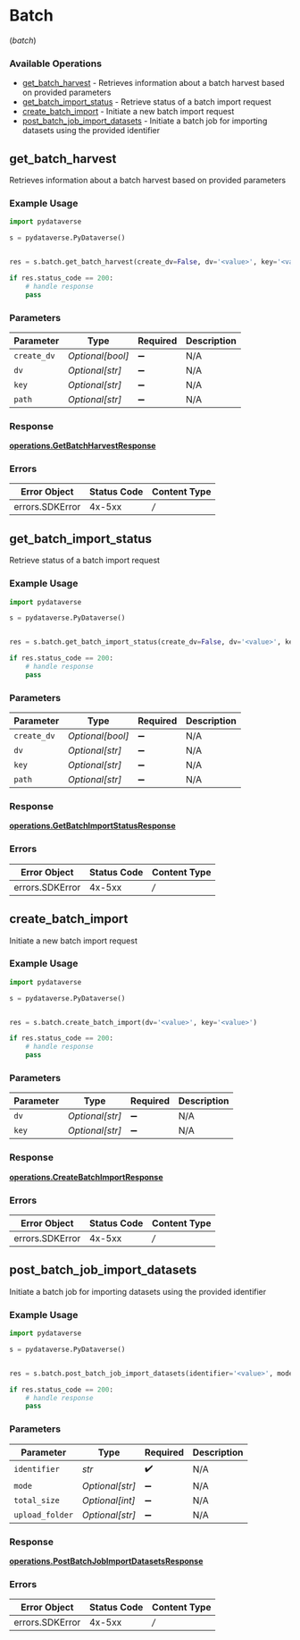 # Batch
(*batch*)

### Available Operations

* [get_batch_harvest](#get_batch_harvest) - Retrieves information about a batch harvest based on provided parameters
* [get_batch_import_status](#get_batch_import_status) - Retrieve status of a batch import request
* [create_batch_import](#create_batch_import) - Initiate a new batch import request
* [post_batch_job_import_datasets](#post_batch_job_import_datasets) - Initiate a batch job for importing datasets using the provided identifier

## get_batch_harvest

Retrieves information about a batch harvest based on provided parameters

### Example Usage

```python
import pydataverse

s = pydataverse.PyDataverse()


res = s.batch.get_batch_harvest(create_dv=False, dv='<value>', key='<value>', path='<value>')

if res.status_code == 200:
    # handle response
    pass
```

### Parameters

| Parameter          | Type               | Required           | Description        |
| ------------------ | ------------------ | ------------------ | ------------------ |
| `create_dv`        | *Optional[bool]*   | :heavy_minus_sign: | N/A                |
| `dv`               | *Optional[str]*    | :heavy_minus_sign: | N/A                |
| `key`              | *Optional[str]*    | :heavy_minus_sign: | N/A                |
| `path`             | *Optional[str]*    | :heavy_minus_sign: | N/A                |


### Response

**[operations.GetBatchHarvestResponse](../../models/operations/getbatchharvestresponse.md)**
### Errors

| Error Object    | Status Code     | Content Type    |
| --------------- | --------------- | --------------- |
| errors.SDKError | 4x-5xx          | */*             |

## get_batch_import_status

Retrieve status of a batch import request

### Example Usage

```python
import pydataverse

s = pydataverse.PyDataverse()


res = s.batch.get_batch_import_status(create_dv=False, dv='<value>', key='<value>', path='<value>')

if res.status_code == 200:
    # handle response
    pass
```

### Parameters

| Parameter          | Type               | Required           | Description        |
| ------------------ | ------------------ | ------------------ | ------------------ |
| `create_dv`        | *Optional[bool]*   | :heavy_minus_sign: | N/A                |
| `dv`               | *Optional[str]*    | :heavy_minus_sign: | N/A                |
| `key`              | *Optional[str]*    | :heavy_minus_sign: | N/A                |
| `path`             | *Optional[str]*    | :heavy_minus_sign: | N/A                |


### Response

**[operations.GetBatchImportStatusResponse](../../models/operations/getbatchimportstatusresponse.md)**
### Errors

| Error Object    | Status Code     | Content Type    |
| --------------- | --------------- | --------------- |
| errors.SDKError | 4x-5xx          | */*             |

## create_batch_import

Initiate a new batch import request

### Example Usage

```python
import pydataverse

s = pydataverse.PyDataverse()


res = s.batch.create_batch_import(dv='<value>', key='<value>')

if res.status_code == 200:
    # handle response
    pass
```

### Parameters

| Parameter          | Type               | Required           | Description        |
| ------------------ | ------------------ | ------------------ | ------------------ |
| `dv`               | *Optional[str]*    | :heavy_minus_sign: | N/A                |
| `key`              | *Optional[str]*    | :heavy_minus_sign: | N/A                |


### Response

**[operations.CreateBatchImportResponse](../../models/operations/createbatchimportresponse.md)**
### Errors

| Error Object    | Status Code     | Content Type    |
| --------------- | --------------- | --------------- |
| errors.SDKError | 4x-5xx          | */*             |

## post_batch_job_import_datasets

Initiate a batch job for importing datasets using the provided identifier

### Example Usage

```python
import pydataverse

s = pydataverse.PyDataverse()


res = s.batch.post_batch_job_import_datasets(identifier='<value>', mode='MERGE', total_size=859069, upload_folder='<value>')

if res.status_code == 200:
    # handle response
    pass
```

### Parameters

| Parameter          | Type               | Required           | Description        |
| ------------------ | ------------------ | ------------------ | ------------------ |
| `identifier`       | *str*              | :heavy_check_mark: | N/A                |
| `mode`             | *Optional[str]*    | :heavy_minus_sign: | N/A                |
| `total_size`       | *Optional[int]*    | :heavy_minus_sign: | N/A                |
| `upload_folder`    | *Optional[str]*    | :heavy_minus_sign: | N/A                |


### Response

**[operations.PostBatchJobImportDatasetsResponse](../../models/operations/postbatchjobimportdatasetsresponse.md)**
### Errors

| Error Object    | Status Code     | Content Type    |
| --------------- | --------------- | --------------- |
| errors.SDKError | 4x-5xx          | */*             |
